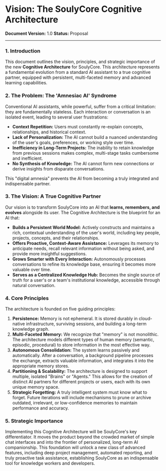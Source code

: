 
# Vision: The SoulyCore Cognitive Architecture

**Document Version:** 1.0
**Status:** Proposal

---

### 1. Introduction

This document outlines the vision, principles, and strategic importance of the new **Cognitive Architecture** for SoulyCore. This architecture represents a fundamental evolution from a standard AI assistant to a true cognitive partner, equipped with persistent, multi-faceted memory and advanced learning capabilities.

### 2. The Problem: The 'Amnesiac AI' Syndrome

Conventional AI assistants, while powerful, suffer from a critical limitation: they are fundamentally stateless. Each interaction or conversation is an isolated event, leading to several user frustrations:

*   **Context Repetition:** Users must constantly re-explain concepts, relationships, and historical context.
*   **Lack of Personalization:** The AI cannot build a nuanced understanding of the user's goals, preferences, or working style over time.
*   **Inefficiency in Long-Term Projects:** The inability to retain knowledge from previous sessions makes complex, multi-stage tasks cumbersome and inefficient.
*   **No Synthesis of Knowledge:** The AI cannot form new connections or derive insights from disparate conversations.

This "digital amnesia" prevents the AI from becoming a truly integrated and indispensable partner.

### 3. The Vision: A True Cognitive Partner

Our vision is to transform SoulyCore into an AI that **learns, remembers, and evolves** alongside its user. The Cognitive Architecture is the blueprint for an AI that:

*   **Builds a Persistent World Model:** Actively constructs and maintains a rich, contextual understanding of the user's world, including key people, projects, concepts, and their relationships.
*   **Offers Proactive, Context-Aware Assistance:** Leverages its memory to anticipate needs, recall relevant information without being asked, and provide more insightful suggestions.
*   **Grows Smarter with Every Interaction:** Autonomously processes conversations to refine its knowledge base, ensuring it becomes more valuable over time.
*   **Serves as a Centralized Knowledge Hub:** Becomes the single source of truth for a user's or a team's institutional knowledge, accessible through natural conversation.

### 4. Core Principles

The architecture is founded on five guiding principles:

1.  **Persistence:** Memory is not ephemeral. It is stored durably in cloud-native infrastructure, surviving sessions, and building a long-term knowledge graph.
2.  **Multi-Faceted Memory:** We recognize that "memory" is not monolithic. The architecture models different types of human memory (semantic, episodic, procedural) to store information in the most effective way.
3.  **Autonomous Consolidation:** The system learns passively and automatically. After a conversation, a background pipeline processes the exchange, extracts valuable information, and integrates it into the appropriate memory stores.
4.  **Partitioning & Scalability:** The architecture is designed to support multiple, isolated "Brains" or "Agents." This allows for the creation of distinct AI partners for different projects or users, each with its own unique memory space.
5.  **Strategic Forgetting:** A truly intelligent system must know what to forget. Future iterations will include mechanisms to prune or archive outdated, irrelevant, or low-confidence memories to maintain performance and accuracy.

### 5. Strategic Importance

Implementing this Cognitive Architecture will be SoulyCore's key differentiator. It moves the product beyond the crowded market of simple chat interfaces and into the frontier of personalized, long-term AI companionship. This foundation will unlock a new class of advanced features, including deep project management, automated reporting, and truly proactive task assistance, establishing SoulyCore as an indispensable tool for knowledge workers and developers.